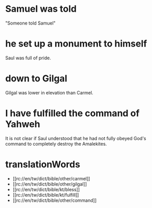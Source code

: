 # Samuel was told

"Someone told Samuel"

# he set up a monument to himself

Saul was full of pride.

# down to Gilgal

Gilgal was lower in elevation than Carmel.

# I have fulfilled the command of Yahweh

It is not clear if Saul understood that he had not fully obeyed God's command to completely destroy the Amalekites.

# translationWords

* [[rc://en/tw/dict/bible/other/carmel]]
* [[rc://en/tw/dict/bible/other/gilgal]]
* [[rc://en/tw/dict/bible/kt/bless]]
* [[rc://en/tw/dict/bible/kt/fulfill]]
* [[rc://en/tw/dict/bible/other/command]]
